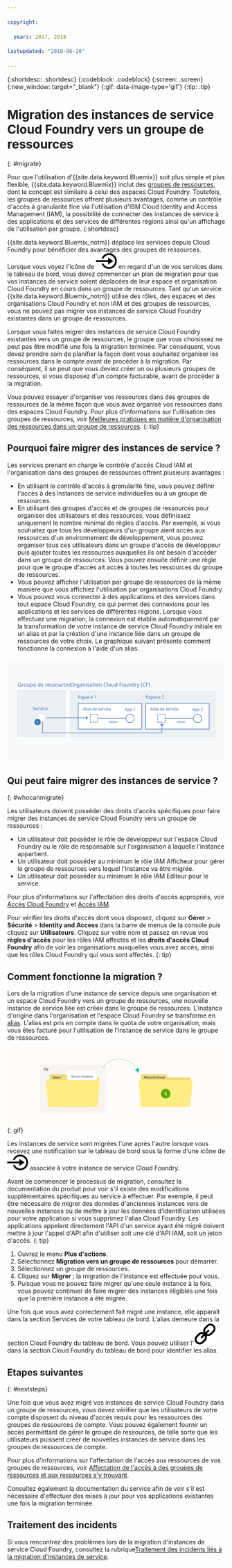 ```yaml
---

copyright:

  years: 2017, 2018

lastupdated: "2018-06-20"

---
```


{:shortdesc: .shortdesc}
{:codeblock: .codeblock}
{:screen: .screen}
{:new_window: target="_blank"}
{:gif: data-image-type='gif'}
{:tip: .tip}

# Migration des instances de service Cloud Foundry vers un groupe de ressources
{: #migrate}

Pour que l'utilisation d'{{site.data.keyword.Bluemix}} soit plus simple et plus flexible, {{site.data.keyword.Bluemix}} inclut des [groupes de ressources](/docs/resources/resourcegroups.html#rgs), dont le concept est similaire à celui des espaces Cloud Foundry. Toutefois, les groupes de ressources offrent plusieurs avantages, comme un contrôle d'accès à granularité fine via l'utilisation d'IBM Cloud Identity and Access Management (IAM), la possibilité de connecter des instances de service à des applications et des services de différentes régions ainsi qu'un affichage de l'utilisation par groupe.
{:shortdesc}

{{site.data.keyword.Bluemix_notm}} déplace les services depuis Cloud Foundry pour bénéficier des avantages des groupes de ressources. Lorsque vous voyez l'icône de ![Migration de cette instance de service vers un groupe de ressources](images/migrate.svg "migration de cette instance de service vers un groupe de ressources") en regard d'un de vos services dans le tableau de bord, vous devez commencer un plan de migration pour que vos instances de service soient déplacées de leur espace et organisation Cloud Foundry en cours dans un groupe de ressources. Tant qu'un service {{site.data.keyword.Bluemix_notm}} utilise des rôles, des espaces et des organisations Cloud Foundry et non IAM et des groupes de ressources, vous ne pouvez pas migrer vos instances de service Cloud Foundry existantes dans un groupe de ressources.

Lorsque vous faites migrer des instances de service Cloud Foundry existantes vers un groupe de ressources, le groupe que vous choisissez ne peut pas être modifié une fois la migration terminée. Par conséquent, vous devez prendre soin de planifier la façon dont vous souhaitez organiser les ressources dans le compte avant de procéder à la migration. Par conséquent, il se peut que vous deviez créer un ou plusieurs groupes de ressources, si vous disposez d'un compte facturable, avant de procéder à la migration.
 

Vous pouvez essayer d'organiser vos ressources dans des groupes de ressources de la même façon que vous avez organisé vos ressources dans des espaces Cloud Foundry. Pour plus d'informations sur l'utilisation des groupes de ressources, voir [Meilleures pratiques en matière d'organisation des ressources dans un groupe de ressources](/docs/resources/bestpractice_rgs.html#bp_resourcegroups).
{: tip}


## Pourquoi faire migrer des instances de service ?

Les services prenant en charge le contrôle d'accès Cloud IAM et l'organisation dans des groupes de ressources offrent plusieurs avantages :

* En utilisant le contrôle d'accès à granularité fine, vous pouvez définir l'accès à des instances de service individuelles ou à un groupe de ressources. 
* En utilisant des groupes d'accès et de groupes de ressources pour organiser des utilisateurs et des ressources, vous définissez uniquement le nombre minimal de règles d'accès. Par exemple, si vous souhaitez que tous les développeurs d'un groupe aient accès aux ressources d'un environnement de développement, vous pouvez organiser tous ces utilisateurs dans un groupe d'accès de développeur puis ajouter toutes les ressources auxquelles ils ont besoin d'accéder dans un groupe de ressources. Vous pouvez ensuite définir une règle pour que le groupe d'accès ait accès à toutes les ressources du groupe de ressources.
* Vous pouvez afficher l'utilisation par groupe de ressources de la même manière que vous affichiez l'utilisation par organisations Cloud Foundry.
* Vous pouvez vous connecter à des applications et des services dans tout espace Cloud Foundry, ce qui permet des connexions pour les applications et les services de différentes régions. Lorsque vous effectuez une migration, la connexion est établie automatiquement par la transformation de votre instance de service Cloud Foundry initiale en un alias et par la création d'une instance liée dans un groupe de ressources de votre choix. Le graphique suivant présente comment fonctionne la connexion à l'aide d'un alias.

![Liaison d'une instance de service à un espace Cloud Foundry pour créer un alias](images/alias.svg "Liaison d'une instance de service à un espace Cloud Foundry pour créer un alias")

## Qui peut faire migrer des instances de service ?
{: #whocanmigrate}

Les utilisateurs doivent posséder des droits d'accès spécifiques pour faire migrer des instances de service Cloud Foundry vers un groupe de ressources :

* Un utilisateur doit posséder le rôle de développeur sur l'espace Cloud Foundry ou le rôle de responsable sur l'organisation à laquelle l'instance appartient.
* Un utilisateur doit posséder au minimum le rôle IAM Afficheur pour gérer le groupe de ressources vers lequel l'instance va être migrée.
* Un utilisateur doit posséder au minimum le rôle IAM Editeur pour le service.

Pour plus d'informations sur l'affectation des droits d'accès appropriés, voir [Accès Cloud Foundry](/docs/iam/cfaccess.html#cfaccess) et [Accès IAM](/docs/iam/users_roles.html#platformrolestable).

Pour vérifier les droits d'accès dont vous disposez, cliquez sur **Gérer** &gt; **Sécurité** &gt; **Identity and Access** dans la barre de menus de la console puis cliquez sur **Utilisateurs**. Cliquez sur votre nom et passez en revue vos **règles d'accès** pour les rôles IAM affectés et les **droits d'accès Cloud Foundry** afin de voir les organisations auxquelles vous avez accès, ainsi que les rôles Cloud Foundry qui vous sont affectés.
{: tip}


## Comment fonctionne la migration ?

Lors de la migration d'une instance de service depuis une organisation et un espace Cloud Foundry vers un groupe de ressources, une nouvelle instance de service liée est créée dans le groupe de ressources. L'instance d'origine dans l'organisation et l'espace Cloud Foundry se transforme en [alias](/docs/resources/connecting_apps.html#what_is_alias). L'alias est pris en compte dans le quota de votre organisation, mais vous êtes facturé pour l'utilisation de l'instance de service dans le groupe de ressources.

![Migration d'une instance de service Cloud Foundry vers un groupe de ressources](images/migration.gif){: gif}

Les instances de service sont migrées l'une après l'autre lorsque vous recevez une notification sur le tableau de bord sous la forme d'une icône de ![Migration de cette instance de service dans un groupe de ressources](images/migrate.svg "migration de cette instance de service dans un groupe de ressources") associée à votre instance de service Cloud Foundry.

Avant de commencer le processus de migration, consultez la documentation du produit pour voir s'il existe des modifications supplémentaires spécifiques au service à effectuer. Par exemple, il peut être nécessaire de migrer des données d'anciennes instances vers de nouvelles instances ou de mettre à jour les données d'identification utilisées pour votre application si vous supprimez l'alias Cloud Foundry. Les applications appelant directement l'API d'un service ayant été migré doivent mettre à jour l'appel d'API afin d'utiliser soit une clé d'API IAM, soit un jeton d'accès.
{: tip}

1. Ouvrez le menu **Plus d'actions**.
2. Sélectionnez **Migration vers un groupe de ressources** pour démarrer.
3. Sélectionnez un groupe de ressources.
4. Cliquez sur **Migrer** ; la migration de l'instance est effectuée pour vous.
5. Puisque vous ne pouvez faire migrer qu'une seule instance à la fois, vous pouvez continuer de faire migrer des instances éligibles une fois que la première instance a été migrée.

Une fois que vous avez correctement fait migré une instance, elle apparaît dans la section Services de votre tableau de bord. L'alias demeure dans la section Cloud Foundry du tableau de bord. Vous pouvez utiliser l'![icône de lien](images/link.svg "icône de lien qui représente un alias") dans la section Cloud Foundry du tableau de bord pour identifier les alias.

## Etapes suivantes
{: #nextsteps}

Une fois que vous avez migré vos instances de service Cloud Foundry dans un groupe de ressources, vous devez vérifier que les utilisateurs de votre compte disposent du niveau d'accès requis pour les ressources des groupes de ressources de compte. Vous pouvez également fournir un accès permettant de gérer le groupe de ressources, de telle sorte que les utilisateurs puissent créer de nouvelles instances de service dans les groupes de ressources de compte.

Pour plus d'informations sur l'affectation de l'accès aux ressources de vos groupes de ressources, voir [Affectation de l'accès à des groupes de ressources et aux ressources s'y trouvant](/docs/resources/bestpractice_rgs.html#assigning-access-to-resource-groups-and-the-resources-within-them).

Consultez également la documentation du service afin de voir s'il est nécessaire d'effectuer des mises à jour pour vos applications existantes une fois la migration terminée. 


## Traitement des incidents

Si vous rencontrez des problèmes lors de la migration d'instances de service Cloud Foundry, consultez la rubrique[Traitement des incidents liés à la migration d'instances de service](/docs/resources/ts_migration.html).
